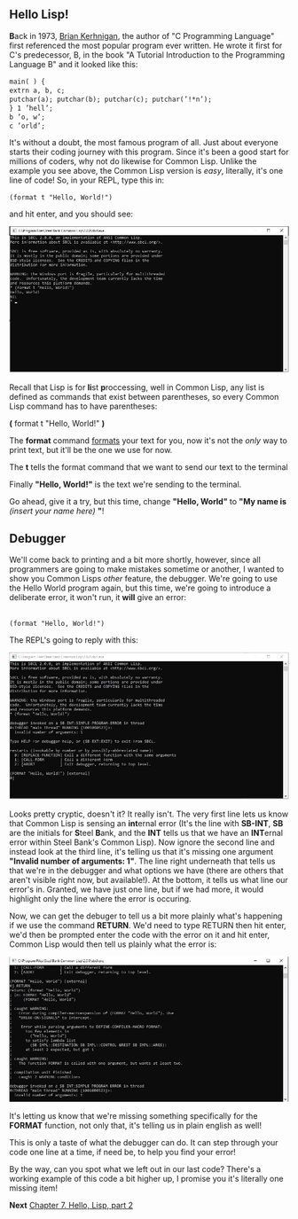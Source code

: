 ## Hello Lisp!

**B**ack in 1973, [Brian Kerhnigan](https://blog.hackerrank.com/the-history-of-hello-world/), the author of "C Programming Language" first referenced
the most popular program ever written. He wrote it first for C's predecessor, B, in the book "A Tutorial Introduction to the Programming Language B"
and it looked like this:

```
main( ) {
extrn a, b, c;
putchar(a); putchar(b); putchar(c); putchar(’!*n’);
} 1 ’hell’;
b ’o, w’;
c ’orld’;

```

It's without a doubt, the most famous program of all. Just about everyone starts their coding journey with this program. Since it's been a good
start for millions of coders, why not do likewise for Common Lisp. Unlike the example you see above, the Common Lisp version is *easy*, literally,
it's one line of code! So, in your REPL, type this in:

```
(format t "Hello, World!")

```

and hit enter, and you should see:


<a href="rel"><img src="https://github.com/Vorlonhomeworld/BBCL/blob/main/images/Repl3.jpg"></a>



Recall that Lisp is for **li**st **p**roccessing, well in Common Lisp, any list is defined as commands that exist between parentheses, so every
Common Lisp command has to have parentheses:

**(** format t "Hello, World!" **)**

The **format** command [formats](http://jtra.cz/stuff/lisp/sclr/format.html) your text for you, now it's not the *only* way to print text, but it'll be the one we 
use for now. 

The **t** tells the format command that we want to send our text to the terminal

Finally **"Hello, World!"** is the text we're sending to the terminal.

Go ahead, give it a try, but this time, change **"Hello, World"** to **"My name is** *(insert  your name here)* **"**!

## Debugger ##

We'll come back to printing and a bit more shortly, however, since all programmers are going to make mistakes sometime or another, I wanted to show
you Common Lisps *other* feature, the debugger. We're going to use the Hello World program again, but this time, we're going to introduce a deliberate
error, it won't run, it **will** give an error:

```

(format "Hello, World!")

```

The REPL's going to reply with this:


<a href="rel"><img src="https://github.com/Vorlonhomeworld/BBCL/blob/main/images/Repl_Error.jpg"></a>


Looks pretty cryptic, doesn't it?  It really isn't. The very first line lets us know that Common Lisp is sensing an **int**ernal error (It's the line with **SB-INT**, 
**SB** are the initials for **S**teel **B**ank, and the **INT** tells us that we have an **INT**ernal error within Steel Bank's Common Lisp). Now ignore the second
line and instead look at the third line, it's telling us that it's missing one argument **"Invalid number of arguments: 1"**.
The line right underneath that tells us that we're in the debugger and what options we have (there are others that aren't visible right now, but available!).
At the bottom, it tells us what line our error's in. Granted, we have just one line, but if we had more, it would highlight only the line where the error is occuring.

Now, we can get the debuger to tell us a bit more plainly what's happening if we use the command **RETURN**.  We'd need to type RETURN then hit enter, we'd then be prompted 
enter the code with the error on it and hit enter, Common Lisp would then tell us plainly what the error is:

<a href="rel"><img src="https://github.com/Vorlonhomeworld/BBCL/blob/main/images/Repl_Debug.jpg"></a>

It's letting us know that we're missing something specifically for the **FORMAT** function, not only that, it's telling us in plain english as well!

This is only a taste of what the debugger can do. It can step through your code one line at a time, if need be, to help you find your error!

By the way, can you spot what we left out in our last code? There's a working example of this code a bit higher up, I promise you it's literally one missing item!


**Next** [Chapter 7. Hello, Lisp, part 2](https://github.com/Vorlonhomeworld/BBCL/blob/main/7%20Hello%2C%20Lisp%2C%20part%202.md)
